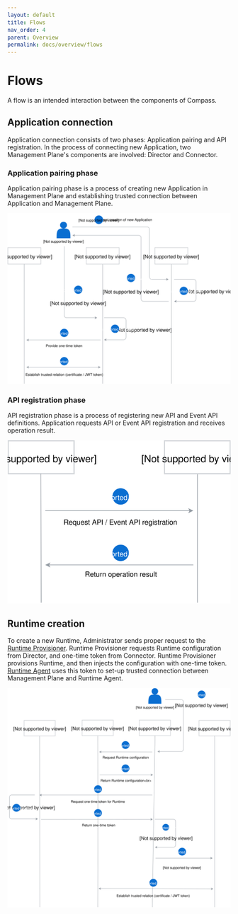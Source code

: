 ```yaml
---
layout: default
title: Flows
nav_order: 4
parent: Overview
permalink: docs/overview/flows
---
```


# Flows

A flow is an intended interaction between the components of Compass.

## Application connection

Application connection consists of two phases: Application pairing and API registration. In the process of connecting new Application, two Management Plane's components are involved: Director and Connector.

### Application pairing phase

Application pairing phase is a process of creating new Application in Management Plane and establishing trusted connection between Application and Management Plane. 

![app-pairing](/assets/images/app-pairing.svg)

### API registration phase

API registration phase is a process of registering new API and Event API definitions. Application requests API or Event API registration and receives operation result.

![api-registration](/assets/images/api-registration.svg)

## Runtime creation

To create a new Runtime, Administrator sends proper request to the [Runtime Provisioner](/docs/glossary). Runtime Provisioner requests Runtime configuration from Director, and one-time token from Connector. Runtime Provisioner provisions Runtime, and then injects the configuration with one-time token. [Runtime Agent](./../terminology.md#runtime-agent) uses this token to set-up trusted connection between Management Plane and Runtime Agent.

![runtime-creation](/assets/images/runtime-creation.svg)
